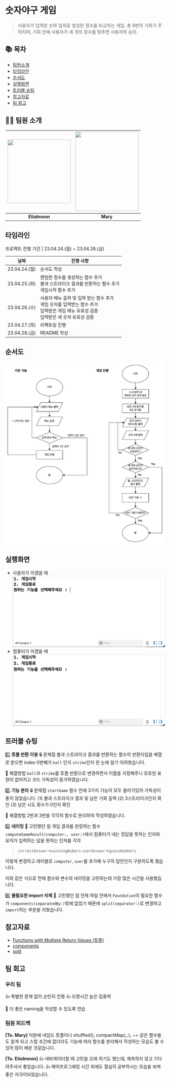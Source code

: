 # 숫자야구 게임
> 사용자가 입력한 숫와 임의로 생성한 정수를 비교하는 게임. 
> 총 9번의 기회가 주어지며, 기회 안에 사용자가 세 개의 정수를 맞추면 사용자의 승리.

## 📚 목차
- [팀원소개](#-팀원-소개)
- [타임라인](#타임라인)
- [순서도](#순서도)
- [실행화면](#실행화면)
- [트러블 슈팅](#트러블-슈팅)
- [참고자료](#참고자료)
- [팀 회고](#팀-회고)

## 🧑‍💻 팀원 소개
| <img src="https://i.imgur.com/JXIAnna.jpg" width="200" height="200"/> | <img src="https://i.imgur.com/8mg0oKy.jpg" width="200" height="250"/> |
| :-: | :-: |
| **Etialmoon**| **Mary** |

## 타임라인
프로젝트 진행 기간 | 23.04.24.(월) ~ 23.04.28.(금)

| 날짜 | 진행 사항 |
| -------- | -------- |
| 23.04.24.(월)     | 순서도 작성 |
| 23.04.25.(화)     | 랜덤한 정수를 생성하는 함수 추가<br/>볼과 스트라이크 결과를 반환하는 함수 추가<br/>게임시작 함수 추가     |
| 23.04.26.(수)     | 사용자 메뉴 출력 및 입력 받는 함수 추가<br/>게임 숫자를 입력받는 함수 추가<br/>입력받은 게임 메뉴 유효성 검증<br/>입력받은 세 숫자 유효성 검증      |
| 23.04.27.(목)     | 리펙토링 진행     |
| 23.04.28.(금)     | README 작성     |

## 순서도
![number-baseball_flowchart](./image/number-baseball_flowchart.jpeg)

## 실행화면
- 사용자가 이겼을 때 <br>
![user](./image/user.gif)
- 컴퓨터가 이겼을 때 <br>
![computer](./image/computer.gif)

## 트러블 슈팅
1️⃣ **튜플 반환 이용**
🔒 문제점
볼과 스트라이크 결과를 반환하는 함수의 반환타입을 배열로 받으면 index 0번째가 `ball` 인지 `strike`인지 한 눈에 알기 어려웠습니다.

🔑 해결방법
`ball`과 `strike`를 튜플 반환으로 변경하면서 이름을 지정해주니 모호한 표현이 없어지고 코드 가독성이 증가하였습니다.

2️⃣ **기능 분리**
🔒 문제점
`startGame` 함수 안에 3가지 기능이 모두 들어가있어 가독성이 좋지 않았습니다. 
(1) 볼과 스트라이크 결과 및 남은 기회 출력
(2) 3스트라이크인지 확인
(3) 남은 시도 횟수가 0인지 확인

🔑 해결방법
2번과 3번을 각각의 함수로 분리하여 작성하였습니다.

3️⃣ **네이밍**
🤔 고민했던 점
게임 결과를 판정하는 함수 `computeGameResult(computer:, user:)`에서 컴퓨터가 내는 정답을 뜻하는 인자와 유저가 입력하는 답을 뜻하는 인자를 각각
> `correctAnswer`->`winningNubers`
> `userAnswer`->`guessNumbers`
> 
이렇게 변경하고 레이블로 `computer`, `user`를 추가해 누구의 답안인지 구분하도록 했습니다.

이와 같은 식으로 전체 함수와 변수의 네이밍을 고민하는데 가장 많은 시간을 사용했습니다.

4️⃣ **불필요한 import 삭제**
🤔 고민했던 점
전체 파일 안에서 `Foundation`이 필요한 함수가 `components(separatedBy:)`밖에 없었기 때문에 `split(separator:)`로 변경하고 `import`하는 부분을 지웠습니다.


## 참고자료
- [Functions with Multiple Return Values (튜플)](https://docs.swift.org/swift-book/documentation/the-swift-programming-language/functions/#Functions-with-Multiple-Return-Values)
- [components](https://developer.apple.com/documentation/foundation/nsstring/1413214-components)
- [split](https://developer.apple.com/documentation/swift/string/split(separator:maxsplits:omittingemptysubsequences:))




## 팀 회고
### 우리 팀
👍 특별한 문제 없이 순탄히 진행
👍 오랜시간 높은 집중력

🤔 더 좋은 naming을 작성할 수 있도록 연습

### 팀원 피드백
**[To. Mary]**
덕분에 네임드 튜플이나 shuffled(), compactMap(_:), ~= 같은 함수들도 알게 되고 스텝 조건에 없더라도 기능에 따라 함수를 분리해서 작성하는 모습도 볼 수 있어 많이 배운 것같습니다.

**[To. Etialmoon]**
👍 네비게이터할 때 고민을 오래 하기도 했는데, 재촉하지 않고 기다려주셔서 좋았습니다.
👍 페어프로그래밍 시간 외에도 열심히 공부하시는 모습을 보며 좋은 자극이되었습니다.


